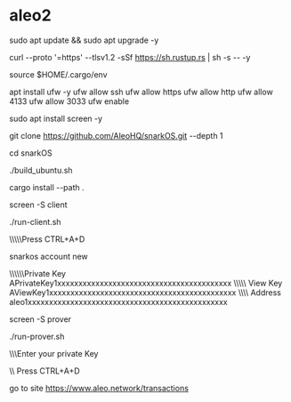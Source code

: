 # aleo2
sudo apt update && sudo apt upgrade -y

curl --proto '=https' --tlsv1.2 -sSf https://sh.rustup.rs | sh -s -- -y

source $HOME/.cargo/env

apt install ufw -y 
ufw allow ssh 
ufw allow https 
ufw allow http 
ufw allow 4133
ufw allow 3033
ufw enable

sudo apt install screen -y

git clone https://github.com/AleoHQ/snarkOS.git --depth 1

cd snarkOS

./build_ubuntu.sh

cargo install --path .

screen -S client

./run-client.sh

\\\\\\\\\\Press CTRL+A+D

snarkos account new

\\\\\\\\\\\\Private Key  APrivateKey1xxxxxxxxxxxxxxxxxxxxxxxxxxxxxxxxxxxxxxxxx
   \\\\\\\\\\  View Key  AViewKey1xxxxxxxxxxxxxxxxxxxxxxxxxxxxxxxxxxxxxxxxxxxx
 \\\\\\\\    Address  aleo1xxxxxxxxxxxxxxxxxxxxxxxxxxxxxxxxxxxxxxxxxxxxxxx

screen -S prover

./run-prover.sh

\\\\\\Enter your private Key

\\\\ Press CTRL+A+D

go to site https://www.aleo.network/transactions




